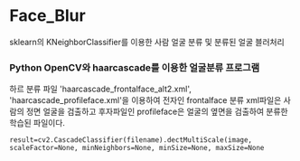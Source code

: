 # Face_Blur
sklearn의 KNeighborClassifier를 이용한 사람 얼굴 분류 및 분류된 얼굴 블러처리

<h3>Python OpenCV와 haarcascade를 이용한 얼굴분류 프로그램</h3>
하르 분류 파일 'haarcascade_frontalface_alt2.xml', 'haarcascade_profileface.xml'을 이용하여 전자인 frontalface 분류 xml파일은 사람의 정면 얼굴을 검출하고 후자파일인 profileface은 얼굴의 옆면을 검출하여 분류한 학습된 파일이다.  




`result=cv2.CascadeClassifier(filename).dectMultiScale(image, scaleFactor=None, minNeighbors=None, minSize=None, maxSize=None`

